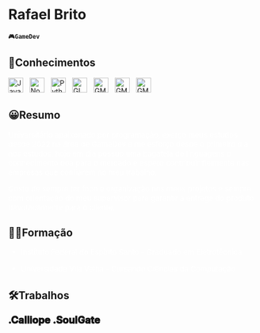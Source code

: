 # Rafael Brito

**`🎮GameDev`**


## 📕Conhecimentos

<img 
    align="left" 
    alt="JavaScript" 
    title="JavaScript"
    width="30px" 
    style="padding-right: 10px;" 
    src="https://cdn.jsdelivr.net/gh/devicons/devicon@latest/icons/javascript/javascript-original.svg" 
/>
<img 
    align="left" 
    alt="Nodejs" 
    title="Nodejs"
    width="30px" 
    style="padding-right: 10px;" 
    src="https://encrypted-tbn0.gstatic.com/images?q=tbn:ANd9GcRFQ8ZykYG8EI_WRXx6EWfNwgu4Hk15YIzzfw&s" 
/>
<img 
    align="left" 
    alt="Python" 
    title="Python"
    width="30px" 
    style="padding-right: 10px;" 
    src="https://cdn.jsdelivr.net/gh/devicons/devicon@latest/icons/python/python-original.svg" 
/>
<img 
    align="left" 
    alt="GLSL" 
    title="FLSL"
    width="30px" 
    style="padding-right: 10px;" 
    src="https://www.svgrepo.com/show/373629/glsl.svg" 
/>
<img 
    align="left" 
    alt="GML" 
    title="GML"
    width="30px" 
    style="padding-right: 10px;" 
    src="https://yt3.googleusercontent.com/eq8ykgnZDNAjbBghjfipLWmBwC_rPIQSNYcZyBpvmhrp1yh14uBn0bv3qbbPrek9V9v3UzDH=s900-c-k-c0x00ffffff-no-rj" 
/>
<img 
    align="left" 
    alt="GML" 
    title="GML"
    width="30px" 
    style="padding-right: 10px;" 
    src="https://img.icons8.com/?size=48&id=40670&format=png" 
/>

<img 
    align="left" 
    alt="GML" 
    title="GML"
    width="30px" 
    style="padding-right: 10px;" 
    src="https://midias.inforchannel.com.br/wp-content/uploads/2021/03/e2d2f80e-java-logo-1-1024x573.png" 
/>

<br/>
<br/>


## 😀Resumo

<a style="font-size: 15px ; color:white ; " >
Universitário apaixonado por programação, exerço meus estudos desde 2022 na área de GameDev  e me esforço desde o primeiro dia nos estudos, hoje em dia possuo uma bagatela de linguagens e conhecimento boa para o mercado e espero contribuir fielmente nas empresas que confiarem no meu trabalho.

Gosto de sempre ter foco e organização nos meus projetos e sempre com orientação do meu supervisor para garantir a entrega do produto devotadamente para o cliente.
</a>

## 👨‍🎓Formação

<a style="font-size: 15px ; color:white ;  " >

 * Instituto Federal do Espirito Santo - Graduado em Eletrotécnica

 * Universidade Vila Velha - Cursando Ciências da Computação

</a>

## 🛠Trabalhos
<a href="https://cabritostudio.itch.io/calliope" target="_blank" style="font-size: 20px; font-weight: bold; color: 16e3fb; -webkit-text-stroke: 1px black; text-decoration: none;">
    .Calliope
</a>

<a href="https://sneks.gg" target="_blank" style="font-size: 20px; font-weight: bold; color: blu16e3fbe; -webkit-text-stroke: 1px black; text-decoration: none;">
    .SoulGate
</a>
